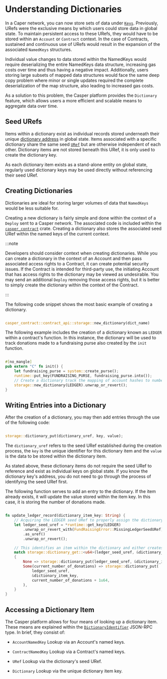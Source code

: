 # Understanding Dictionaries

In a Caper network, you can now store sets of data under [`Keys`](../../dapp-dev-guide/understanding-hash-types#hash-and-key-explanations). Previously, URefs were the exclusive means by which users could store data in global state. To maintain persistent access to these URefs, they would have to be stored within an `Account` or `Contract` context. In the case of Contracts, sustained and continuous use of URefs would result in the expansion of the associated `NamedKeys` structures.

Individual value changes to data stored within the NamedKeys would require deserializing the entire NamedKeys data structure, increasing gas costs over time and thus having a negative impact. Additionally, users storing large subsets of mapped data structures would face the same deep copy problem where minor or single updates required the complete deserialization of the map structure, also leading to increased gas costs.

As a solution to this problem, the Casper platform provides the `Dictionary` feature, which allows users a more efficient and scalable means to aggregate data over time.

## Seed URefs

Items within a dictionary exist as individual records stored underneath their unique [dictionary address](../../dapp-dev-guide/understanding-hash-types#hash-and-key-explanations) in global state. Items associated with a specific dictionary share the same seed [`URef`](../../design/uref) but are otherwise independent of each other. Dictionary items are not stored beneath this URef, it is only used to create the dictionary key.

As each dictionary item exists as a stand-alone entity on global state, regularly used dictionary keys may be used directly without referencing their seed URef.

## Creating Dictionaries

Dictionaries are ideal for storing larger volumes of data that `NamedKeys` would be less suitable for.  

Creating a new dictionary is fairly simple and done within the context of a `Deploy` sent to a Casper network. The associated code is included within the [`casper_contract`](https://docs.rs/casper-contract/latest/casper_contract/) crate. Creating a dictionary also stores the associated seed URef within the named keys of the current context.

:::note

Developers should consider context when creating dictionaries. While you can create a dictionary in the context of an Account and then pass associated access rights to a Contract, it can create potential security issues. If the Contract is intended for third-party use, the initiating Account that has access rights to the dictionary may be viewed as undesirable. You may send an additional `Deploy` removing those access rights, but it is better to simply create the dictionary within the context of the Contract.

:::

The following code snippet shows the most basic example of creating a dictionary. 

```rust

casper_contract::contract_api::storage::new_dictionary(dict_name)

```

The following example includes the creation of a dictionary known as `LEDGER` within a contract's function. In this instance, the dictionary will be used to track donations made to a fundraising purse also created by the `init` function.

```rust

#[no_mangle]
pub extern "C" fn init() {
    let fundraising_purse = system::create_purse();
    runtime::put_key(FUNDRAISING_PURSE, fundraising_purse.into());
    // Create a dictionary track the mapping of account hashes to number of donations made.
    storage::new_dictionary(LEDGER).unwrap_or_revert();
}

```

## Writing Entries into a Dictionary

After the creation of a dictionary, you may then add entries through the use of the following code:

```rust

storage::dictionary_put(dictionary_uref, key, value);

```

The `dictionary_uref` refers to the seed URef established during the creation process, the `key` is the unique identifier for this dictionary item and the `value` is the data to be stored within the dictionary item.

As stated above, these dictionary items do not require the seed URef to reference and exist as individual keys on global state. If you know the dictionary key's address, you do not need to go through the process of identifying the seed URef first.

The following function serves to add an entry to the dictionary. If the item already exists, it will update the value stored within the item key. In this case, it is storing the number of donations made.


```rust

fn update_ledger_record(dictionary_item_key: String) {
    // Acquiring the LEDGER seed URef to properly assign the dictionary item.
    let ledger_seed_uref = *runtime::get_key(LEDGER)
        .unwrap_or_revert_with(FundRaisingError::MissingLedgerSeedURef)
        .as_uref()
        .unwrap_or_revert();

    // This identifies an item within the dictionary and either creates or updates the associated value.
    match storage::dictionary_get::<u64>(ledger_seed_uref, &dictionary_item_key).unwrap_or_revert()
    {
        None => storage::dictionary_put(ledger_seed_uref, &dictionary_item_key, 1u64),
        Some(current_number_of_donations) => storage::dictionary_put(
            ledger_seed_uref,
            &dictionary_item_key,
            current_number_of_donations + 1u64,
        ),
    }
}

```

## Accessing a Dictionary Item

The Casper platform allows for four means of looking up a dictionary item. These means are explained within the [`DictionaryIdentifier`](../../dapp-dev-guide/sdkspec/types_chain/#dictionaryidentifier) JSON-RPC type. In brief, they consist of:

* `AccountNamedKey` Lookup via an Account's named keys.

* `ContractNamedKey` Lookup via a Contract's named keys.

* `URef` Lookup via the dictionary's seed URef.

* `Dictionary` Lookup via the unique dictionary item key.
